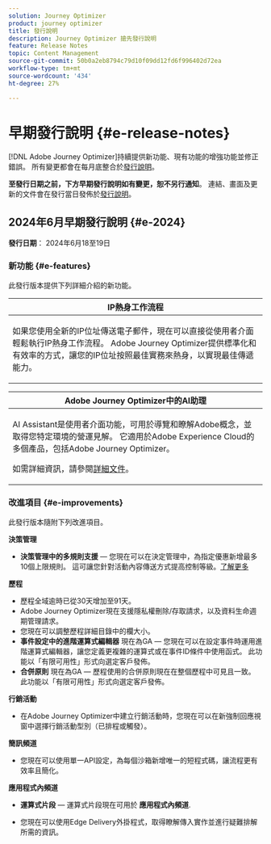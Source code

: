 ```yaml
---
solution: Journey Optimizer
product: journey optimizer
title: 發行說明
description: Journey Optimizer 搶先發行說明
feature: Release Notes
topic: Content Management
source-git-commit: 50b0a2eb8794c79d10f09dd12fd6f996402d72ea
workflow-type: tm+mt
source-wordcount: '434'
ht-degree: 27%

---
```


# 早期發行說明 {#e-release-notes}

[!DNL Adobe Journey Optimizer]持續提供新功能、現有功能的增強功能並修正錯誤。 所有變更都會在每月底整合於[發行說明](release-notes.md)。

**至發行日期之前，下方早期發行說明如有變更，恕不另行通知**。 連結、畫面及更新的文件會在發行當日發佈於[發行說明](release-notes.md)。

## 2024年6月早期發行說明 {#e-2024}

**發行日期**： 2024年6月18至19日

### 新功能 {#e-features}

此發行版本提供下列詳細介紹的新功能。

<table>
<thead>
<tr>
<th><strong>IP熱身工作流程</strong><br/></th>
</tr>
</thead>
<tbody>
<tr>
<td>
<p>如果您使用全新的IP位址傳送電子郵件，現在可以直接從使用者介面輕鬆執行IP熱身工作流程。 Adobe Journey Optimizer提供標準化和有效率的方式，讓您的IP位址按照最佳實務來熱身，以實現最佳傳遞能力。</p>
<!--p>For more information, refer to the <a href="../configuration/ip-warmup-gs.md">detailed documentation</a>.</p-->
</td>
</tr>
</tbody>
</table>


<!--<table>
<thead>
<tr>
<th><strong>Content Fragments customization</strong><br/></th>
</tr>
</thead>
<tbody>
<tr>
<td>
<p>You can now define specific fields in a fragment that can be edited when the fragment is added to a campaign or journey. This allows for the adjustment of content portions at the time of use, providing flexibility to override default values with context-specific details.</p>
<p>For more information, refer to the <a href="../configuration/ip-warmup-gs.md">detailed documentation</a>.</p>
</td>
</tr>
</tbody>
</table>-->


<table>
<thead>
<tr>
<th><strong>Adobe Journey Optimizer中的AI助理</strong><br/></th>
</tr>
</thead>
<tbody>
<tr>
<td>
<p>AI Assistant是使用者介面功能，可用於導覽和瞭解Adobe概念，並取得您特定環境的營運見解。 它適用於Adobe Experience Cloud的多個產品，包括Adobe Journey Optimizer。</p>
<p>如需詳細資訊，請參閱<a href="../start/ai-assistant.md">詳細文件</a>。</p>
</td>
</tr>
</tbody>
</table>


<!--table>
<thead>
<tr>
<th><strong>Reporting with Customer Journey Analytics (Beta)</strong><br/></th>
</tr>
</thead>
<tbody>
<tr>
<td>
<p>Journey Optimizer reporting is now fully integrated with Customer Journey Analytics capabilities, standardizing reporting across both platforms and improving data consistency and reliability. This seamless integration between Journey Optimizer and Customer Journey Analytics provides a clearer view of performance metrics, enabling users to make more informed decisions.</p>
</td>
</tr>
</tbody>
</table-->


<!--table>
<thead>
<tr>
<th><strong>Multilingual messages in journeys and campaigns  (Limited Availability)</strong><br/></th>
</tr>
</thead>
<tbody>
<tr>
<td>
<p>You can now effortlessly create content in multiple languages within a single campaign or journey. With this feature, you can switch between languages when editing your campaign or your journey, streamlining the entire editing process and improving your capability to efficiently manage multilingual content.</p>
</td>
</tr>
</tbody>
</table-->


<!--table>
<thead>
<tr>
<th><strong>Experimentation in journeys (Limited Availability)</strong><br/></th>
</tr>
</thead>
<tbody>
<tr>
<td>
<p>Already available in campaigns, Adobe Journey Optimizer now supports experiments in journeys. Experiments are randomized trials, which in the context of online testing, means that you expose some randomly selected users to a given variation of a message, and another randomly selected set of users to some other variation or treatment. After exposure, you can then measure the outcome metrics you are interested in, such as opens of emails, subscriptions, or purchases.</p>
</td>
</tr>
</tbody>
</table-->



<!--table>
<thead>
<tr>
<th><strong>Extended personalization data - Beta</strong><br/></th>
</tr>
</thead>
<tbody>
<tr>
<td>
<p>You can now lookup and fetch data values within Adobe Experience Platform datasets, and use these values to build conditions in Adobe Journey Optimizer. You can leverage data from a lookup dataset when a relationship has been defined using an attribute inside of an array of objects. You can specify non-profile enabled datasets for lookup. Once enabled, you can use a profile attribute as a join key to the specified dataset to retrive further data for personalization.</p>
<p>This capability is currently available as a public beta.</p>
</td>
</tr>
</tbody>
</table-->

### 改進項目 {#e-improvements}

此發行版本隨附下列改進項目。


**決策管理**

* **決策管理中的多規則支援**  — 您現在可以在決定管理中，為指定優惠新增最多10個上限規則。 這可讓您針對活動內容傳送方式提高控制等級。[了解更多](../offers/offer-library/add-constraints.md#capping)

<!--* **Audits** - The **Change log** tab allowing you to see all the changes that have been made to an offer or a decision has been removed. Changes related to offers and decisions can now be seen in the **Audits** menu. -->

<!--**Content fragments**

* Fragments can now be edited, and changes can be propagated across all live journeys and campaigns where they are used.
* New statuses for content fragments have been introduced: **Draft**, **Live**, **Publishing**, and **Archived**. 
* To use a fragment in a journey or campaign, it must now be in the **Live** status. A new step has been added to the fragment creation process, allowing the fragment to be published and made available for use in journeys and campaigns. Note that fragment publishing requires a new permission.
   
   **CAUTION** - Since **Draft** and **Live** statuses have been introduced with Journey Optimizer June release, all fragments created before this release have the **Draft** status, even if they are used in a journey or campaign. Learn how to update your existing fragments in this section.-->

**歷程**

* 歷程全域逾時已從30天增加至91天。
* Adobe Journey Optimizer現在支援隱私權刪除/存取請求，以及資料生命週期管理請求。
* 您現在可以調整歷程詳細目錄中的欄大小。
* **事件設定中的進階運算式編輯器** 現在為GA — 您現在可以在設定事件時運用進階運算式編輯器，讓您定義更複雜的運算式或在事件ID條件中使用函式。 此功能以「有限可用性」形式向選定客戶發佈。 <!--[Read more](../event/about-creating.md)-->
* **合併原則** 現在為GA — 歷程使用的合併原則現在在整個歷程中可見且一致。 此功能以「有限可用性」形式向選定客戶發佈。 <!--[Read more](../building-journeys/journey-gs.md#merge-policies)-->



**行銷活動**

* 在Adobe Journey Optimizer中建立行銷活動時，您現在可以在新強制回應視窗中選擇行銷活動型別（已排程或觸發）。

<!--**Email channel**

* **List-unsubscribe** - Following on the recent Gmail and Yahoo announcements for bulk senders, Journey Optimizer supports the "post/1-click" List-Unsubscribe option. Refer to the following pages: [Email opt-out management](../email/email-opt-out.md#unsubscribe-header) and [Configure email settings](../email/email-settings.md#list-unsubscribe)-->


**簡訊頻道**

* 您現在可以使用單一API設定，為每個沙箱新增唯一的短程式碼，讓流程更有效率且簡化。
  <!--* You can now modify existing SMS configurations.-->

**應用程式內頻道**

* **運算式片段**  — 運算式片段現在可用於 **應用程式內頻道**. <!--[Read more](../personalization/use-expression-fragments.md)-->


* 您現在可以使用Edge Delivery外掛程式，取得瞭解傳入實作並進行疑難排解所需的資訊。


